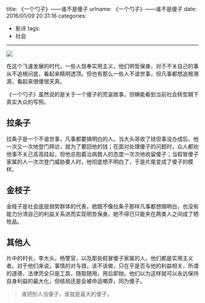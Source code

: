 title: 《一个勺子》——谁不是傻子
urlname: 《一个勺子》——谁不是傻子
date: 2016/01/09 20:31:16
categories:
- 影评
tags:
- 社会

---
![](https://image.covertness.cn/yigeshaozi_p2286918920.jpg)

在这个飞速发展的时代，一些人信奉实用主义，他们明哲保身，对于不关自己的事从不追根问底，看起来精明透顶。但也有那么一些人不谙世事，但凡事都想追根溯源，看起来很傻很天真。
<!-- more -->

《一个勺子》虽然说的是关于一个傻子的荒诞故事，但确能看到当前社会转型期下真实大众的写照。

## 拉条子
拉条子是一个不谙世事，凡事都要搞明白的人。当大头哥收了钱但事没办成后，他一次又一次地登门拜访，就为了要回他的钱；在面对处理傻子的问题时，众人都劝他事不关己高高挂起，但他总抱着治病救人的态度一次次地收留傻子；当假冒傻子家属的人一次次登门威胁要人时，他彻底想不明白了，于是片尾变成了傻子的模样。

## 金枝子
金枝子是社会底层弱势群体的代表，她既不像拉条子那样凡事都想搞明白，也没有能力分清自己的利益关系进而实现明哲保身。她不得已只能夹在两类人之间成了牺牲品。

## 其他人
片中的村长，李大头，杨警官，以及那些假冒傻子家属的人，他们都是实用主义者。对于他们来说，事情的对与错，该不该做，只在乎是否与他的利益相关，所谓的道德、法律完全只是工具，随取随用，用后即抛。他们以为这样就可以永远保持自身利益的最大化，但结局还是会被命运嘲弄，同为傻子。

> 谁把别人当傻子，谁就是最大的傻子。

